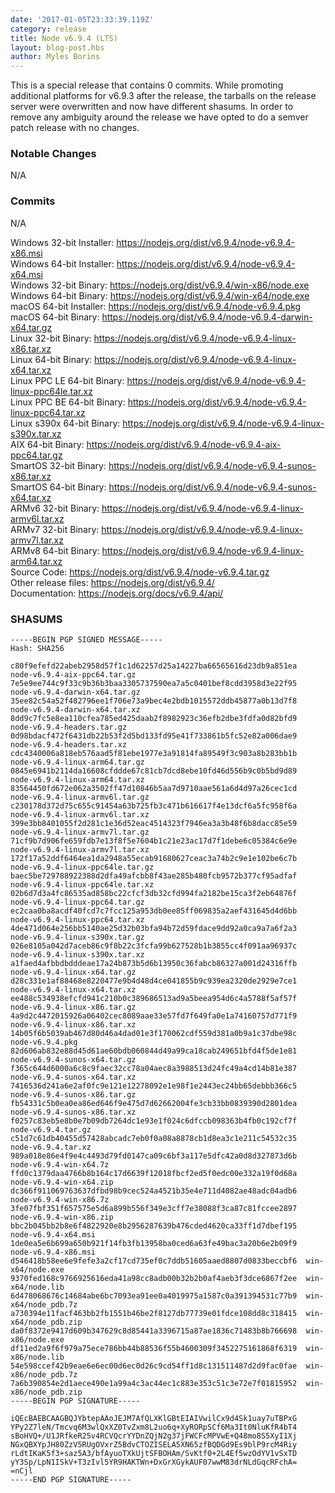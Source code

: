 ```yaml
---
date: '2017-01-05T23:33:39.119Z'
category: release
title: Node v6.9.4 (LTS)
layout: blog-post.hbs
author: Myles Borins
---
```


This is a special release that contains 0 commits. While promoting additional
platforms for v6.9.3 after the release, the tarballs on the release server were
overwritten and now have different shasums. In order to remove any ambiguity
around the release we have opted to do a semver patch release with no changes.

### Notable Changes

N/A

### Commits

N/A

Windows 32-bit Installer: https://nodejs.org/dist/v6.9.4/node-v6.9.4-x86.msi \
Windows 64-bit Installer: https://nodejs.org/dist/v6.9.4/node-v6.9.4-x64.msi \
Windows 32-bit Binary: https://nodejs.org/dist/v6.9.4/win-x86/node.exe \
Windows 64-bit Binary: https://nodejs.org/dist/v6.9.4/win-x64/node.exe \
macOS 64-bit Installer: https://nodejs.org/dist/v6.9.4/node-v6.9.4.pkg \
macOS 64-bit Binary: https://nodejs.org/dist/v6.9.4/node-v6.9.4-darwin-x64.tar.gz \
Linux 32-bit Binary: https://nodejs.org/dist/v6.9.4/node-v6.9.4-linux-x86.tar.xz \
Linux 64-bit Binary: https://nodejs.org/dist/v6.9.4/node-v6.9.4-linux-x64.tar.xz \
Linux PPC LE 64-bit Binary: https://nodejs.org/dist/v6.9.4/node-v6.9.4-linux-ppc64le.tar.xz \
Linux PPC BE 64-bit Binary: https://nodejs.org/dist/v6.9.4/node-v6.9.4-linux-ppc64.tar.xz \
Linux s390x 64-bit Binary: https://nodejs.org/dist/v6.9.4/node-v6.9.4-linux-s390x.tar.xz \
AIX 64-bit Binary: https://nodejs.org/dist/v6.9.4/node-v6.9.4-aix-ppc64.tar.gz \
SmartOS 32-bit Binary: https://nodejs.org/dist/v6.9.4/node-v6.9.4-sunos-x86.tar.xz \
SmartOS 64-bit Binary: https://nodejs.org/dist/v6.9.4/node-v6.9.4-sunos-x64.tar.xz \
ARMv6 32-bit Binary: https://nodejs.org/dist/v6.9.4/node-v6.9.4-linux-armv6l.tar.xz \
ARMv7 32-bit Binary: https://nodejs.org/dist/v6.9.4/node-v6.9.4-linux-armv7l.tar.xz \
ARMv8 64-bit Binary: https://nodejs.org/dist/v6.9.4/node-v6.9.4-linux-arm64.tar.xz \
Source Code: https://nodejs.org/dist/v6.9.4/node-v6.9.4.tar.gz \
Other release files: https://nodejs.org/dist/v6.9.4/ \
Documentation: https://nodejs.org/docs/v6.9.4/api/

### SHASUMS

```
-----BEGIN PGP SIGNED MESSAGE-----
Hash: SHA256

c80f9efefd22abeb2958d57f1c1d62257d25a14227ba66565616d23db9a851ea  node-v6.9.4-aix-ppc64.tar.gz
7e5e9ee744c9f33c9b36b3baa3305737590ea7a5c0401bef8cdd3958d3e22f95  node-v6.9.4-darwin-x64.tar.gz
35ee82c54a52f482796ee1f706e73a9bec4e2bdb1015572ddb45877a0b13d7f8  node-v6.9.4-darwin-x64.tar.xz
8dd9c7fc5e8ea110cfea785ed425daab2f8982923c36efb2dbe3fdfa0d82bfd9  node-v6.9.4-headers.tar.gz
0d98bdacf472f6431db22b53f2d5bd133fd95e41f733861b5fc52e82a006dae9  node-v6.9.4-headers.tar.xz
cdc4340006a818eb576aad5f81ebe1977e3a91814fa89549f3c903a8b283bb1b  node-v6.9.4-linux-arm64.tar.gz
0845e6941b2114da16608cfddde67c81cb7dcd8ebe10fd46d556b9c0b5bd9d89  node-v6.9.4-linux-arm64.tar.xz
83564450fd672e062a3502ff47d10846b5aa7d9710aae561a6d4d97a26cec1cd  node-v6.9.4-linux-armv6l.tar.gz
c230178d372d75c655c91454a63b725fb3c471b616617f4e13dcf6a5fc958f6a  node-v6.9.4-linux-armv6l.tar.xz
399e3bb8401055f2d281c1e36d52eac4514323f7946ea3a3b48f6b8dacc85e59  node-v6.9.4-linux-armv7l.tar.gz
71cf9b7d906fe659fdb7e13f8f5e7604b1c21e23ac17d7f1debe6c05384c6e9e  node-v6.9.4-linux-armv7l.tar.xz
172f17a52ddf6464ea1da2948a55ecab91680627ceac3a74b2c9e1e102be6c7b  node-v6.9.4-linux-ppc64le.tar.gz
baec5be729788922388d2dfa49afcbb8f43ae285b480fcb9572b377cf95adfaf  node-v6.9.4-linux-ppc64le.tar.xz
02b6d7d3a4fc86535ad858bc22cfcf3db32cfd994fa2182be15ca3f2eb64876f  node-v6.9.4-linux-ppc64.tar.gz
ec2caa0ba8acdf40fcd7c7fcc125a953db0ee85ff069835a2aef431645d4d6bb  node-v6.9.4-linux-ppc64.tar.xz
4de471d064e256bb5140ae25d32b03bfa94b72d59fdace9dd92a0ca9a7a6f2a3  node-v6.9.4-linux-s390x.tar.gz
026e8105a042d7aceb86c9f8b22c3fcfa99b627528b1b3855cc4f091aa96937c  node-v6.9.4-linux-s390x.tar.xz
a1faed4afbbdbdddeae17a24b873b5d6b13950c36fabcb86327a001d24316ffb  node-v6.9.4-linux-x64.tar.gz
d28c331e1af88468e8220477e9b4d48d4ce041855b9c939ea2320de2929e7ce1  node-v6.9.4-linux-x64.tar.xz
ee488c534938efcfd941c210b0c389686513ad9a5beea954d6c4a5788f5af57f  node-v6.9.4-linux-x86.tar.gz
4a9d2c4472015926a06402cec8089aae33e57fd7f649fa0e1a74160757d771f9  node-v6.9.4-linux-x86.tar.xz
14b05f6b5039ab467d80d46a4dad01e3f170062cdf559d381a0b9a1c37dbe98c  node-v6.9.4.pkg
82d606ab832e88d45d61ae60bdb060844d49a99ca18cab249651bfd4f5de1e81  node-v6.9.4-sunos-x64.tar.gz
f365c644d6000a6c8c9faec32cc78a04aec8a3988513d24fc49a4cd14b81e387  node-v6.9.4-sunos-x64.tar.xz
7416536d241a6e2af0fc9e121e12278092e1e98f1e2443ec24bb65debbb366c5  node-v6.9.4-sunos-x86.tar.gz
fb54331c5b0ea0ea86ed646f9e475d7d62662004fe3cb33bb0839390d2801dea  node-v6.9.4-sunos-x86.tar.xz
f0257c83eb5e8b0e7b09db7264dc1e93e1f024c6dfccb098363b4fb0c192cf7f  node-v6.9.4.tar.gz
c51d7c61db40455d57428abcadc7eb0f0a08a8878cb1d8ea3c1e211c54532c35  node-v6.9.4.tar.xz
989a018e86e4f9e4c4493d79fd0147ca09c6bf3a117e5dfc42a0d8d327873d6b  node-v6.9.4-win-x64.7z
ffd0c1379daa4766b8b164c17d6639f12018fbcf2ed5f0edc00e332a19f0d68a  node-v6.9.4-win-x64.zip
dc366f911069763637dfbd98b9cec524a4521b35e4e711d4082ae48adc04adb6  node-v6.9.4-win-x86.7z
3fe07fbf351f657575e5d6a899b556f349e3cff7e38088f3ca87c81fccee2897  node-v6.9.4-win-x86.zip
bbc2b045bb2b8e6f4822920e8b2956287639b476cded4620ca33ff1d7dbef195  node-v6.9.4-x64.msi
1de0ea5e6b699a650b921f14fb3fb13958ba0ced6a63fe49bac3a20b6e2b09f9  node-v6.9.4-x86.msi
d546418b58ee6e9fefe3a2cf17cd735ef0c7ddb51605aaed8807d0833beccbf6  win-x64/node.exe
9370fed168c9766925616eda41a98cc8adb00b32b2b0af4aeb3f3dce6867f2ee  win-x64/node.lib
6d478068676c14684abe6bc7093ea91ee0a4019975a1587c0a391394531c77b9  win-x64/node_pdb.7z
a730394e11facf463bb2fb1551b46be2f8127db77739e01fdce108dd8c318415  win-x64/node_pdb.zip
da0f8372e9417d609b347629c8d85441a3396715a87ae1836c71483b8b766698  win-x86/node.exe
df11ed2a9f6f979a75ece786bb44b88536f55b4600309f3452275161868f6319  win-x86/node.lib
54e598ccef42b9eae6e6ec00d6ec0d26c9cd54ff1d8c131511487d2d9fac0fae  win-x86/node_pdb.7z
7a6b390854e2d1aece490e1a99a4c3ac44ec1c883e353c51c3e72e7f01815952  win-x86/node_pdb.zip
-----BEGIN PGP SIGNATURE-----

iQEcBAEBCAAGBQJYbtepAAoJEJM7AfQLXKlGBtEIAIVwilCx9d4Sk1uay7uTBPxG
YPy2Z7leN/Tmcvq6M3wlQxXZ0TvZxm8L2uo6q+XyRORpSCf6Ma3It0NluKfR4bT4
sBoHVQ+/U1JRfkeR25v4RCVQcrYYDnZQjN2g37jFWCFcMPVwE+Q48mo8S5XyI1Xj
NGxQBXYpJH80ZzV5RUgOVxrZ5BdvCTOZISELA5XN65zfBQDGd9Es9blP9rcM4Riy
rLdtIKaK5f3+saz5A3/bfAyuoTXkUjtSFBOHAm/SvKtf0+2L4Ef5wzOdYV1vSxTD
yY3Sp/LpN1ISkV+T3zIvl5YR9HAKTWn+DxGrXGykAUF07wwM83drNLdGqcRFchA=
=nCjl
-----END PGP SIGNATURE-----

```
